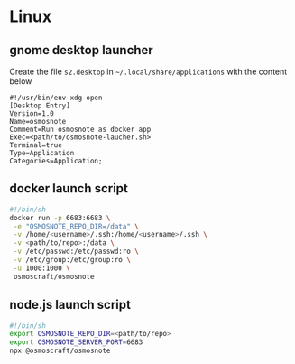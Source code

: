 # Linux

## gnome desktop launcher

Create the file `s2.desktop` in `~/.local/share/applications` with the content below

```desktop
#!/usr/bin/env xdg-open
[Desktop Entry]
Version=1.0
Name=osmosnote
Comment=Run osmosnote as docker app
Exec=<path/to/osmosnote-laucher.sh>
Terminal=true 
Type=Application
Categories=Application;
```

## docker launch script
```sh
#!/bin/sh
docker run -p 6683:6683 \
 -e "OSMOSNOTE_REPO_DIR=/data" \
 -v /home/<username>/.ssh:/home/<username>/.ssh \
 -v <path/to/repo>:/data \
 -v /etc/passwd:/etc/passwd:ro \
 -v /etc/group:/etc/group:ro \
 -u 1000:1000 \
 osmoscraft/osmosnote
```

## node.js launch script
```sh
#!/bin/sh
export OSMOSNOTE_REPO_DIR=<path/to/repo>
export OSMOSNOTE_SERVER_PORT=6683
npx @osmoscraft/osmosnote
```
